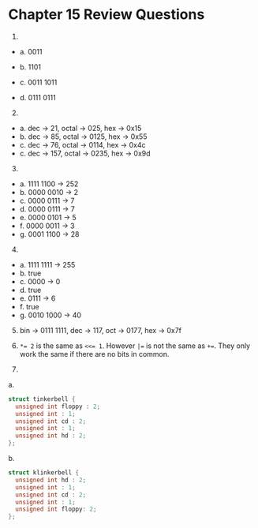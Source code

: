 # Chapter 15 Review Questions

1.

- a. 0011

- b. 1101

- c. 0011 1011

- d. 0111 0111

2.

- a. dec -> 21, octal -> 025, hex -> 0x15
- b. dec -> 85, octal -> 0125, hex -> 0x55
- c. dec -> 76, octal -> 0114, hex -> 0x4c
- c. dec -> 157, octal -> 0235, hex -> 0x9d

3.

- a. 1111 1100 -> 252
- b. 0000 0010 -> 2
- c. 0000 0111 -> 7
- d. 0000 0111 -> 7
- e. 0000 0101 -> 5
- f. 0000 0011 -> 3
- g. 0001 1100 -> 28

4.

- a. 1111 1111 -> 255
- b. true
- c. 0000 -> 0
- d. true
- e. 0111 -> 6
- f. true
- g. 0010 1000 -> 40

5. bin -> 0111 1111, dec -> 117, oct -> 0177, hex -> 0x7f

6. `*= 2` is the same as `<<= 1`. However `|=` is not the same as `+=`. They only work the same if there are no bits in common.

7.

a.

```c
struct tinkerbell {
  unsigned int floppy : 2;
  unsigned int : 1;
  unsigned int cd : 2;
  unsigned int : 1;
  unsigned int hd : 2;
};
```

b.

```c
struct klinkerbell {
  unsigned int hd : 2;
  unsigned int : 1;
  unsigned int cd : 2;
  unsigned int : 1;
  unsigned int floppy: 2;
};
```
